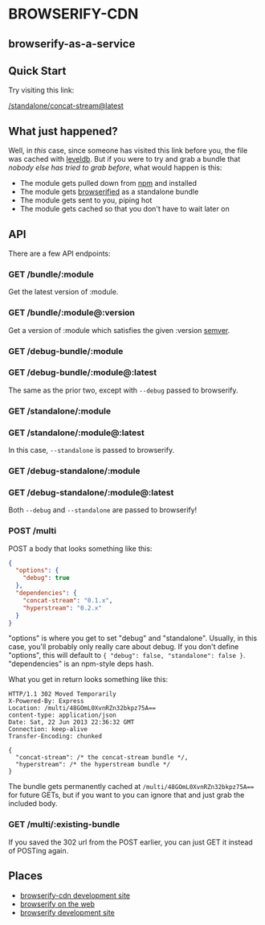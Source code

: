 # BROWSERIFY-CDN
## browserify-as-a-service

## Quick Start

Try visiting this link:

[/standalone/concat-stream@latest](/bundle/concat-stream@latest)

## What just happened?

Well, in *this* case, since someone has visited this link before you,
the file was cached with [leveldb](https://github.com/rvagg/node-levelup).
But if you were to try and grab a bundle that
*nobody else has tried to grab before*, what would happen is this:

* The module gets pulled down from [npm](http://npmjs.org) and installed
* The module gets [browserified](http://browserify.org) as a standalone bundle
* The module gets sent to you, piping hot
* The module gets cached so that you don't have to wait later on

## API

There are a few API endpoints:

### GET /bundle/:module

Get the latest version of :module.

### GET /bundle/:module@:version

Get a version of :module which satisfies the given :version
[semver](https://github.com/rvagg/node-levelup).

### GET /debug-bundle/:module
### GET /debug-bundle/:module@:latest

The same as the prior two, except with `--debug` passed to browserify.

### GET /standalone/:module
### GET /standalone/:module@:latest

In this case, `--standalone` is passed to browserify.

### GET /debug-standalone/:module
### GET /debug-standalone/:module@:latest

Both `--debug` and `--standalone` are passed to browserify!

### POST /multi

POST a body that looks something like this:

```json
{
  "options": {
    "debug": true
  },
  "dependencies": {
    "concat-stream": "0.1.x",
    "hyperstream": "0.2.x"
  }
}
```

"options" is where you get to set "debug" and "standalone". Usually, in this
case, you'll probably only really care about debug. If you don't define
"options", this will default to `{ "debug": false, "standalone": false }`.
"dependencies" is an npm-style deps hash.

What you get in return looks something like this:

```
HTTP/1.1 302 Moved Temporarily
X-Powered-By: Express
Location: /multi/48GOmL0XvnRZn32bkpz75A==
content-type: application/json
Date: Sat, 22 Jun 2013 22:36:32 GMT
Connection: keep-alive
Transfer-Encoding: chunked

{
  "concat-stream": /* the concat-stream bundle */,
  "hyperstream": /* the hyperstream bundle */
}
```

The bundle gets permanently cached at `/multi/48GOmL0XvnRZn32bkpz75A==` for
future GETs, but if you want to you can ignore that and just grab the included
body.

### GET /multi/:existing-bundle

If you saved the 302 url from the POST earlier, you can just GET it instead of
POSTing again.

## Places

* [browserify-cdn development site](https://github.com/jesusabdullah/browserify-cdn)
* [browserify on the web](http://browserify.org)
* [browserify development site](https://github.com/substack/node-browserify)
